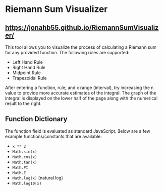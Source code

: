 # Riemann Sum Visualizer

## https://jonahb55.github.io/RiemannSumVisualizer/

This tool allows you to visualize the process of calculating a Riemann sum for any provided function. The following rules are supported:

- Left Hand Rule
- Right Hand Rule
- Midpoint Rule
- Trapezoidal Rule

After entering a function, rule, and x range (interval), try increasing the n value to provide more accurate estimates of the integral. The graph of the integral is displayed on the lower half of the page along with the numerical result to the right.

## Function Dictionary

The function field is evaluated as standard JavaScript. Below are a few example functions/constants that are available:

- `x ** 2`
- `Math.sin(x)`
- `Math.cos(x)`
- `Math.tan(x)`
- `Math.PI`
- `Math.E`
- `Math.log(x)` (natural log)
- `Math.log10(x)`
